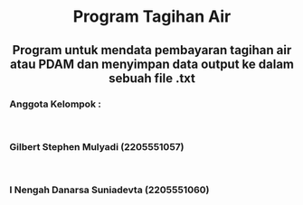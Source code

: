<h1 align="center">Program Tagihan Air</h1>
<h2 align="center">Program untuk mendata pembayaran tagihan air atau PDAM dan menyimpan data output ke dalam sebuah file .txt</h2>
<h3>Anggota Kelompok :</h3><br>
<h3>Gilbert Stephen Mulyadi (2205551057)</h3><br>
<h3>I Nengah Danarsa Suniadevta (2205551060)</h3><br>
